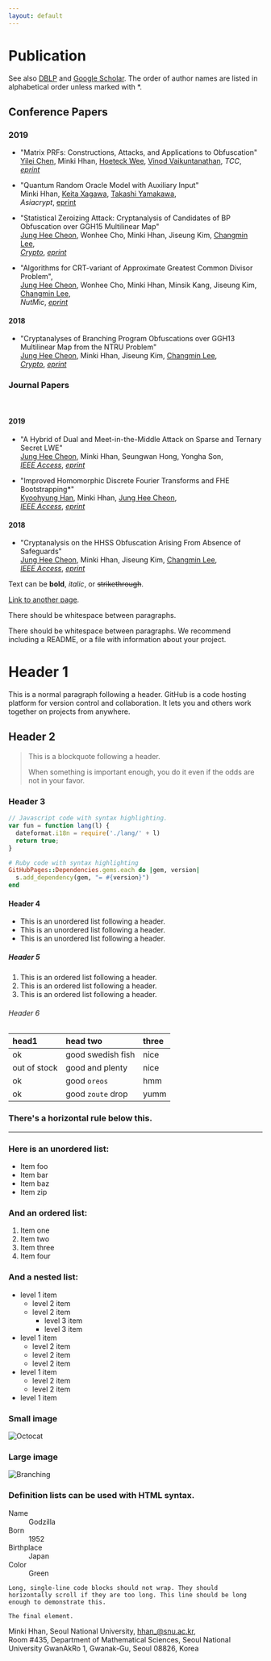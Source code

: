 ```yaml
---
layout: default
---
```



# Publication
See also [DBLP](https://dblp.org/pers/hd/h/Hhan:Minki) and [Google Scholar](https://scholar.google.com/citations?user=T5xFDAMAAAAJ&hl=en).
The order of author names are listed  in alphabetical order unless marked with *.

## Conference Papers

### 2019
- "Matrix PRFs: Constructions, Attacks, and Applications to Obfuscation"
[Yilei Chen](http://www.chenyilei.net/), Minki Hhan, [Hoeteck Wee](https://www.di.ens.fr/~wee/), [Vinod Vaikuntanathan](https://people.csail.mit.edu/vinodv/), 
_TCC_, [_eprint_](https://eprint.iacr.org/2019/1085)

- "Quantum Random Oracle Model with Auxiliary Input"
<br/>Minki Hhan, <a href="http://xagawa.net/">Keita Xagawa</a>, <a href="https://sites.google.com/view/takashiyamakawa">Takashi Yamakawa</a>, 
<br>_Asiacrypt_, 
<a href="https://eprint.iacr.org/2019/1093">eprint</a>

- "Statistical Zeroizing Attack: Cryptanalysis of Candidates of BP Obfuscation over GGH15 Multilinear Map"
<br/><a href="http://www.math.snu.ac.kr/~jhcheon/xe2/">Jung Hee Cheon</a>, Wonhee Cho, Minki Hhan, Jiseung Kim, <a href="http://perso.ens-lyon.fr/changmin.lee/">Changmin Lee</a>, 
<br/><a href="https://link.springer.com/chapter/10.1007%2F978-3-030-26954-8_9">_Crypto_</a>, 
<a href="https://eprint.iacr.org/2018/1081">_eprint_</a>

- "Algorithms for CRT-variant of Approximate Greatest Common Divisor Problem", 
<br/><a href="http://www.math.snu.ac.kr/~jhcheon/xe2/">Jung Hee Cheon</a>, Wonhee Cho, Minki Hhan, Minsik Kang, Jiseung Kim, <a href="http://perso.ens-lyon.fr/changmin.lee/">Changmin Lee</a>,
<br/>_NutMic_, 
<a href="https://eprint.iacr.org/2019/195">_eprint_</a>

#### 2018
- "Cryptanalyses of Branching Program Obfuscations over GGH13 Multilinear Map from the NTRU Problem" 
<br/><a href="http://www.math.snu.ac.kr/~jhcheon/xe2/">Jung Hee Cheon</a>, Minki Hhan, Jiseung Kim, <a href="http://perso.ens-lyon.fr/changmin.lee/">Changmin Lee</a>, 
<br/><a href="https://link.springer.com/chapter/10.1007/978-3-319-96878-0_7">_Crypto_</a>, 
<a href="https://eprint.iacr.org/2018/408">_eprint_</a>
        

### Journal Papers
<br/>

#### 2019
- "A Hybrid of Dual and Meet-in-the-Middle Attack on Sparse and Ternary Secret LWE"
<br/><a href="http://www.math.snu.ac.kr/~jhcheon/xe2/">Jung Hee Cheon</a>, Minki Hhan, Seungwan Hong, Yongha Son, 
<br/><a href="https://ieeexplore.ieee.org/document/8747481">_IEEE Access_</a>,
<a href="https://eprint.iacr.org/2019/1114">_eprint_</a>

- "Improved Homomorphic Discrete Fourier Transforms and FHE Bootstrapping*"
<br/><a href="https://kyoohyunghan.github.io/">Kyoohyung Han</a>, Minki Hhan, <a href="http://www.math.snu.ac.kr/~jhcheon/xe2/">Jung Hee Cheon</a>, 
<br/><a href="https://ieeexplore.ieee.org/document/8701685">_IEEE Access_</a>, 
<a href="https://eprint.iacr.org/2018/1073">_eprint_</a>

#### 2018
- "Cryptanalysis on the HHSS Obfuscation Arising From Absence of Safeguards"
<br/><a href="http://www.math.snu.ac.kr/~jhcheon/xe2/">Jung Hee Cheon</a>, Minki Hhan, Jiseung Kim, <a href="http://perso.ens-lyon.fr/changmin.lee/">Changmin Lee</a>, 
<br/><a href="https://ieeexplore.ieee.org/document/8401690">_IEEE Access_</a>, 
<a href="https://eprint.iacr.org/2018/397">_eprint_</a>



Text can be **bold**, _italic_, or ~~strikethrough~~.

[Link to another page](./another-page.html).

There should be whitespace between paragraphs.

There should be whitespace between paragraphs. We recommend including a README, or a file with information about your project.

# Header 1

This is a normal paragraph following a header. GitHub is a code hosting platform for version control and collaboration. It lets you and others work together on projects from anywhere.

## Header 2

> This is a blockquote following a header.
>
> When something is important enough, you do it even if the odds are not in your favor.

### Header 3

```js
// Javascript code with syntax highlighting.
var fun = function lang(l) {
  dateformat.i18n = require('./lang/' + l)
  return true;
}
```

```ruby
# Ruby code with syntax highlighting
GitHubPages::Dependencies.gems.each do |gem, version|
  s.add_dependency(gem, "= #{version}")
end
```

#### Header 4

*   This is an unordered list following a header.
*   This is an unordered list following a header.
*   This is an unordered list following a header.

##### Header 5

1.  This is an ordered list following a header.
2.  This is an ordered list following a header.
3.  This is an ordered list following a header.

###### Header 6

| head1        | head two          | three |
|:-------------|:------------------|:------|
| ok           | good swedish fish | nice  |
| out of stock | good and plenty   | nice  |
| ok           | good `oreos`      | hmm   |
| ok           | good `zoute` drop | yumm  |

### There's a horizontal rule below this.

* * *

### Here is an unordered list:

*   Item foo
*   Item bar
*   Item baz
*   Item zip

### And an ordered list:

1.  Item one
1.  Item two
1.  Item three
1.  Item four

### And a nested list:

- level 1 item
  - level 2 item
  - level 2 item
    - level 3 item
    - level 3 item
- level 1 item
  - level 2 item
  - level 2 item
  - level 2 item
- level 1 item
  - level 2 item
  - level 2 item
- level 1 item

### Small image

![Octocat](https://github.githubassets.com/images/icons/emoji/octocat.png)

### Large image

![Branching](https://guides.github.com/activities/hello-world/branching.png)


### Definition lists can be used with HTML syntax.

<dl>
<dt>Name</dt>
<dd>Godzilla</dd>
<dt>Born</dt>
<dd>1952</dd>
<dt>Birthplace</dt>
<dd>Japan</dd>
<dt>Color</dt>
<dd>Green</dd>
</dl>

```
Long, single-line code blocks should not wrap. They should horizontally scroll if they are too long. This line should be long enough to demonstrate this.
```

```
The final element.
```

<div class="col three caption">
	Minki Hhan, Seoul National University, <a href="mailto:hhan_@snu.ac.kr">hhan_@snu.ac.kr</a>, 
		 <br/>Room #435, Department of Mathematical Sciences, Seoul National University GwanAkRo 1, Gwanak-Gu, Seoul 08826, Korea

</div>
